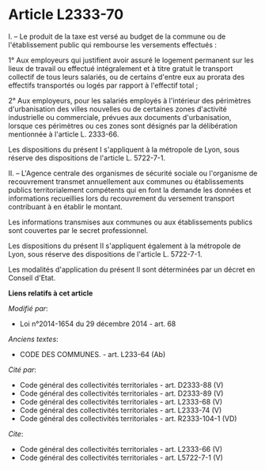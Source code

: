 # Article L2333-70

I. – Le produit de la taxe est versé au budget de la commune ou de l'établissement public qui rembourse les versements
effectués :

1° Aux employeurs qui justifient avoir assuré le logement permanent sur les lieux de travail ou effectué intégralement et à
titre gratuit le transport collectif de tous leurs salariés, ou de certains d'entre eux au prorata des effectifs transportés
ou logés par rapport à l'effectif total ;

2° Aux employeurs, pour les salariés employés à l'intérieur des périmètres d'urbanisation des villes nouvelles ou de
certaines zones d'activité industrielle ou commerciale, prévues aux documents d'urbanisation, lorsque ces périmètres ou ces
zones sont désignés par la délibération mentionnée à l'article L. 2333-66.

Les dispositions du présent I s'appliquent à la métropole de Lyon, sous réserve des dispositions de l'article L. 5722-7-1.

II. – L'Agence centrale des organismes de sécurité sociale ou l'organisme de recouvrement transmet annuellement aux communes
ou établissements publics territorialement compétents qui en font la demande les données et informations recueillies lors du
recouvrement du versement transport contribuant à en établir le montant.

Les informations transmises aux communes ou aux établissements publics sont couvertes par le secret professionnel.

Les dispositions du présent II s'appliquent également à la métropole de Lyon, sous réserve des dispositions de l'article L.
5722-7-1.

Les modalités d'application du présent II sont déterminées par un décret en Conseil d'Etat.

**Liens relatifs à cet article**

_Modifié par_:

  - Loi n°2014-1654 du 29 décembre 2014 - art. 68

_Anciens textes_:

  - CODE DES COMMUNES. - art. L233-64 (Ab)

_Cité par_:

  - Code général des collectivités territoriales - art. D2333-88 (V)
  - Code général des collectivités territoriales - art. D2333-89 (V)
  - Code général des collectivités territoriales - art. L2333-68 (V)
  - Code général des collectivités territoriales - art. L2333-74 (V)
  - Code général des collectivités territoriales - art. R2333-104-1 (VD)

_Cite_:

  - Code général des collectivités territoriales - art. L2333-66 (V)
  - Code général des collectivités territoriales - art. L5722-7-1 (V)

